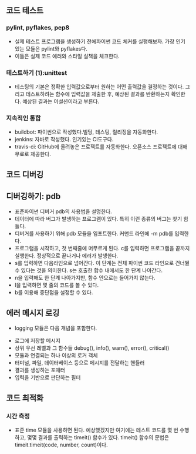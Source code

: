 ## 코드 테스트

### pylint, pyflakes, pep8
- 실제 테스트 프로그램을 생성하기 전에파이썬 코드 체커를 실행해보자. 가장 인기 있는 모듈은 pylint와 pyflakes다.
- 이들은 실제 코드 에러와 스타일 실책을 체크한다.

### 테스트하기 (1):unittest
- 테스팅의 기본은 정확한 입력값으로부터 원하는 어떤 출력값을 결정하는 것이다. 그리고 테스트하려는 함수에 입력값을 제출한 후, 예상된 결과를 반환하는지 확인한다. 예상된 결과는 어설션이라고 부른다.

### 지속적인 통합
- buildbot: 파이썬으로 작성했다.빌딩, 테스팅, 릴리징을 자동화한다.
- jenkins: 자바로 작성했다. 인기있는 CI도구다.
- travis-ci: GitHub에 올려놓은 프로젝트를 자동화한다. 오픈소스 프로젝트에 대해 무료로 제공한다.

## 코드 디버깅
## 디버깅하기: pdb
- 표준파이썬 디버거 pdb의 사용법을 설명한다.
- 데이터에 따라 버그가 발생하는 프로그램이 있다. 특히 이런 종류의 버그는 찾기 힘들다.
- 디버거를 사용하기 위해 pdb 모듈을 임포트한다. 커맨드 라인에 -m pdb를 입력한다.
- 프로그램을 시작하고, 첫 번째줄에 머무르게 된다. c를 입력하면 프로그램을 끝까지 실행한다. 정상적으로 끝나거나 에러가 발생한다.
- s를 입력하면 다음라인으로 넘어간다. 이 단계는 전체 파이썬 코드 라인으로 건너뛸 수 있다는 것을 의미한다. s는 호출한 함수 내에서도 한 단계 나아간다.
- n을 입력해도 한 단계 나아가지만, 함수 안으로는 들어가지 않는다.
- l을 입력하면 몇 줄의 코드를 볼 수 있다.
- b를 이용해 중단점을 설정할 수 있다.

## 에러 메시지 로깅
- logging 모듈은 다음 개념을 포함한다.
 * 로그에 저장할 메시지
 * 상위 우선 레벨과 그 함수들 debug(), info(), warn(), error(), critical()
 * 모듈과 연결되는 하나 이상의 로거 객체
 * 터미널, 파일, 데이터베이스 등으로 메시지를 전달하는 핸들러
 * 결과를 생성하는 포매터
 * 입력을 기반으로 판단하는 필터

## 코드 최적화
### 시간 측정
- 표준 time 모듈을 사용하면 된다. 예상했겠지만 여기에는 테스트 코드를 몇 번 수행하고, 몇몇 결과를 출력하는 timeit() 함수가 있다. timeit() 함수의 문법은 timeit.timeit(code, number, count)이다.
